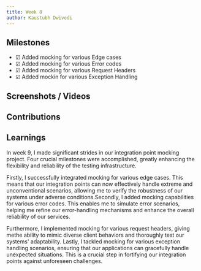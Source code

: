 ```yaml
---
title: Week 8
author: Kaustubh Dwivedi 
---
```


## Milestones
- &#x2611; Added mocking for various Edge cases
- &#x2611; Added mocking for various Error codes
- &#x2611; Added mocking for various Request Headers
- &#x2611; Added mockin for various Exception Handling

## Screenshots / Videos 

## Contributions

## Learnings
In week 9, I made significant strides in our integration point mocking project. Four crucial milestones were accomplished, greatly enhancing the flexibility and reliability of the testing infrastructure.

Firstly, I successfully integrated mocking for various edge cases. This means that our integration points can now effectively handle extreme and unconventional scenarios, allowing me to verify the robustness of our systems under adverse conditions.Secondly, I added mocking capabilities for various error codes. This enables me to simulate error scenarios, helping me refine our error-handling mechanisms and enhance the overall reliability of our services.

Furthermore, I implemented mocking for various request headers, giving methe ability to mimic diverse client behaviors and thoroughly test our systems' adaptability. Lastly, I tackled mocking for various exception handling scenarios, ensuring that our applications can gracefully handle unexpected situations. This is a crucial step in fortifying our integration points against unforeseen challenges.
